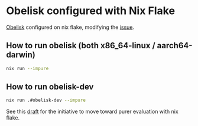 # Obelisk configured with Nix Flake

[Obelisk](https://github.com/obsidiansystems/obelisk) configured on nix flake, modifying the [issue](https://github.com/obsidiansystems/obelisk/issues/1063#issuecomment-1988022736).


## How to run obelisk (both x86_64-linux / aarch64-darwin)

```bash
nix run --impure
```

## How to run obelisk-dev

```bash
nix run .#obelisk-dev --impure
```

See this [draft](https://github.com/obsidiansystems/obelisk/pull/964) for the initiative to move toward purer evaluation with nix flake.
